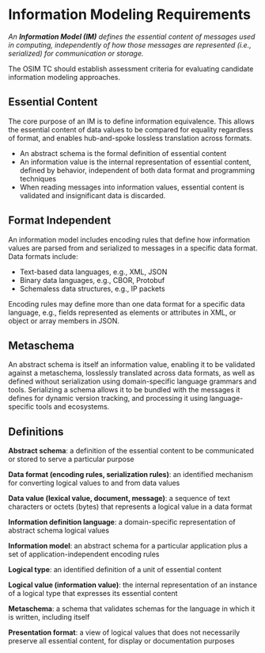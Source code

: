 # Information Modeling Requirements
*An **Information Model (IM)** defines the essential content of messages used in computing,
independently of how those messages are represented (i.e., serialized) for communication or storage.*

The OSIM TC should establish assessment criteria for evaluating candidate
information modeling approaches.

## Essential Content 
The core purpose of an IM is to define information equivalence. This allows the essential content
of data values to be compared for equality regardless of format, and enables hub-and-spoke
lossless translation across formats. 
* An abstract schema is the formal definition of essential content 
* An information value is the internal representation of essential content, defined by behavior,
independent of both data format and programming techniques 
* When reading messages into information values, essential content is validated and insignificant
data is discarded. 

## Format Independent 
An information model includes encoding rules that define how information values are parsed from
and serialized to messages in a specific data format. Data formats include:
* Text-based data languages, e.g., XML, JSON 
* Binary data languages, e.g., CBOR, Protobuf 
* Schemaless data structures, e.g., IP packets 

Encoding rules may define more than one data format for a specific data language,
e.g., fields represented as elements or attributes in XML, or object or array members in JSON. 

## Metaschema 
An abstract schema is itself an information value, enabling it to be validated against
a metaschema, losslessly translated across data formats, as well as defined without
serialization using domain-specific language grammars and tools.
Serializing a schema allows it to be bundled with the messages it defines for dynamic
version tracking, and processing it using language-specific tools and ecosystems.

## Definitions 
**Abstract schema**: a definition of the essential content to be communicated or stored
to serve a particular purpose

**Data format (encoding rules, serialization rules)**: an identified mechanism for converting logical values
to and from data values

**Data value (lexical value, document, message)**: a sequence of text characters or octets (bytes)
that represents a logical value in a data format

**Information definition language**: a domain-specific representation of abstract schema logical values 

**Information model**: an abstract schema for a particular application plus a set of
application-independent encoding rules

**Logical type**: an identified definition of a unit of essential content 

**Logical value (information value)**: the internal representation of an instance of
a logical type that expresses its essential content 

**Metaschema**: a schema that validates schemas for the language in which it is written, including itself 

**Presentation format**: a view of logical values that does not necessarily preserve
all essential content, for display or documentation purposes
